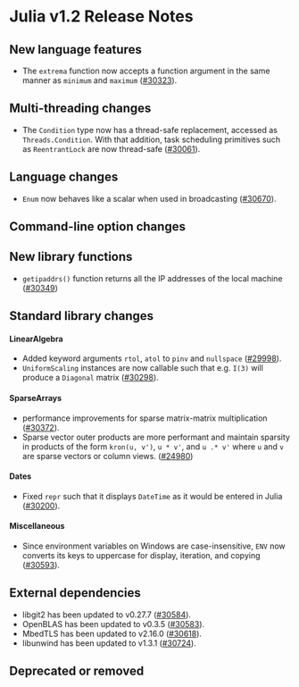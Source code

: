 Julia v1.2 Release Notes
========================

New language features
---------------------

* The `extrema` function now accepts a function argument in the same manner as `minimum` and
  `maximum` ([#30323](https://github.com/JuliaLang/julia/issues/30323)).

Multi-threading changes
-----------------------

  * The `Condition` type now has a thread-safe replacement, accessed as `Threads.Condition`.
    With that addition, task scheduling primitives such as `ReentrantLock` are now thread-safe ([#30061](https://github.com/JuliaLang/julia/issues/30061)).

Language changes
----------------

* `Enum` now behaves like a scalar when used in broadcasting ([#30670](https://github.com/JuliaLang/julia/issues/30670)).

Command-line option changes
---------------------------


New library functions
---------------------

* `getipaddrs()` function returns all the IP addresses of the local machine ([#30349](https://github.com/JuliaLang/julia/issues/30349))

Standard library changes
------------------------

#### LinearAlgebra

* Added keyword arguments `rtol`, `atol` to `pinv` and `nullspace` ([#29998](https://github.com/JuliaLang/julia/issues/29998)).
* `UniformScaling` instances are now callable such that e.g. `I(3)` will produce a `Diagonal` matrix ([#30298](https://github.com/JuliaLang/julia/issues/30298)).

#### SparseArrays

* performance improvements for sparse matrix-matrix multiplication ([#30372](https://github.com/JuliaLang/julia/issues/30372)).
* Sparse vector outer products are more performant and maintain sparsity in products of the
  form `kron(u, v')`, `u * v'`, and `u .* v'` where `u` and `v` are sparse vectors or column
  views. ([#24980](https://github.com/JuliaLang/julia/issues/24980))

#### Dates

* Fixed `repr` such that it displays `DateTime` as it would be entered in Julia ([#30200](https://github.com/JuliaLang/julia/issues/30200)).

#### Miscellaneous

* Since environment variables on Windows are case-insensitive, `ENV` now converts its keys
  to uppercase for display, iteration, and copying ([#30593](https://github.com/JuliaLang/julia/issues/30593)).

External dependencies
---------------------

* libgit2 has been updated to v0.27.7 ([#30584](https://github.com/JuliaLang/julia/issues/30584)).
* OpenBLAS has been updated to v0.3.5 ([#30583](https://github.com/JuliaLang/julia/issues/30583)).
* MbedTLS has been updated to v2.16.0 ([#30618](https://github.com/JuliaLang/julia/issues/30618)).
* libunwind has been updated to v1.3.1 ([#30724](https://github.com/JuliaLang/julia/issues/30724)).

Deprecated or removed
---------------------



